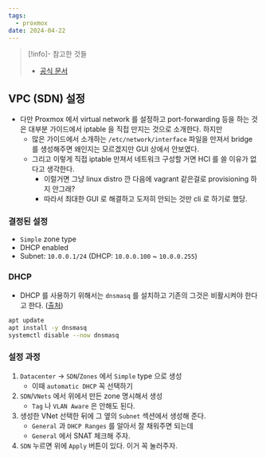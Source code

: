 ```yaml
---
tags:
  - proxmox
date: 2024-04-22
---
```

> [!info]- 참고한 것들
> - [공식 문서](https://pve.proxmox.com/wiki/Setup_Simple_Zone_With_SNAT_and_DHCP)

## VPC (SDN) 설정

- 다만 Proxmox 에서 virtual network 를 설정하고 port-forwarding 등을 하는 것은 대부분 가이드에서 iptable 을 직접 만지는 것으로 소개한다. 하지만
	- 많은 가이드에서 소개하는 `/etc/network/interface` 파일을 만져서 bridge 를 생성해주면 왜인지는 모르겠지만 GUI 상에서 안보였다.
	- 그리고 이렇게 직접 iptable 만져서 네트워크 구성할 거면 HCI 를 쓸 이유가 없다고 생각한다.
		- 이럴거면 그냥 linux distro 깐 다음에 vagrant 같은걸로 provisioning 하지 안그래?
		- 따라서 최대한 GUI 로 해결하고 도저히 안되는 것만 cli 로 하기로 했당.

### 결정된 설정

- `Simple` zone type
- DHCP enabled
- Subnet: `10.0.0.1/24` (DHCP: `10.0.0.100` ~ `10.0.0.255`)

### DHCP

- DHCP 를 사용하기 위해서는 `dnsmasq` 를 설치하고 기존의 그것은 비활시켜야 한다고 한다. ([출처](https://pve.proxmox.com/pve-docs/chapter-pvesdn.html#pvesdn_install_dhcp_ipam))

```bash
apt update
apt install -y dnsmasq
systemctl disable --now dnsmasq
```

### 설정 과정

1. `Datacenter` -> `SDN`/`Zones` 에서 `Simple` type 으로 생성
	- 이때 `automatic DHCP` 꼭 선택하기
2. `SDN`/`VNets` 에서 위에서 만든 zone 명시해서 생성
	- `Tag` 나 `VLAN Aware` 은 안해도 된다.
3. 생성한 VNet 선택한 뒤에 그 옆의 `Subnet` 섹션에서 생성해 준다.
	- `General` 과 `DHCP Ranges` 를 알아서 잘 채워주면 되는데
	- `General` 에서 SNAT 체크해 주자.
4. `SDN` 누르면 위에 `Apply` 버튼이 있다. 이거 꼭 눌러주자.